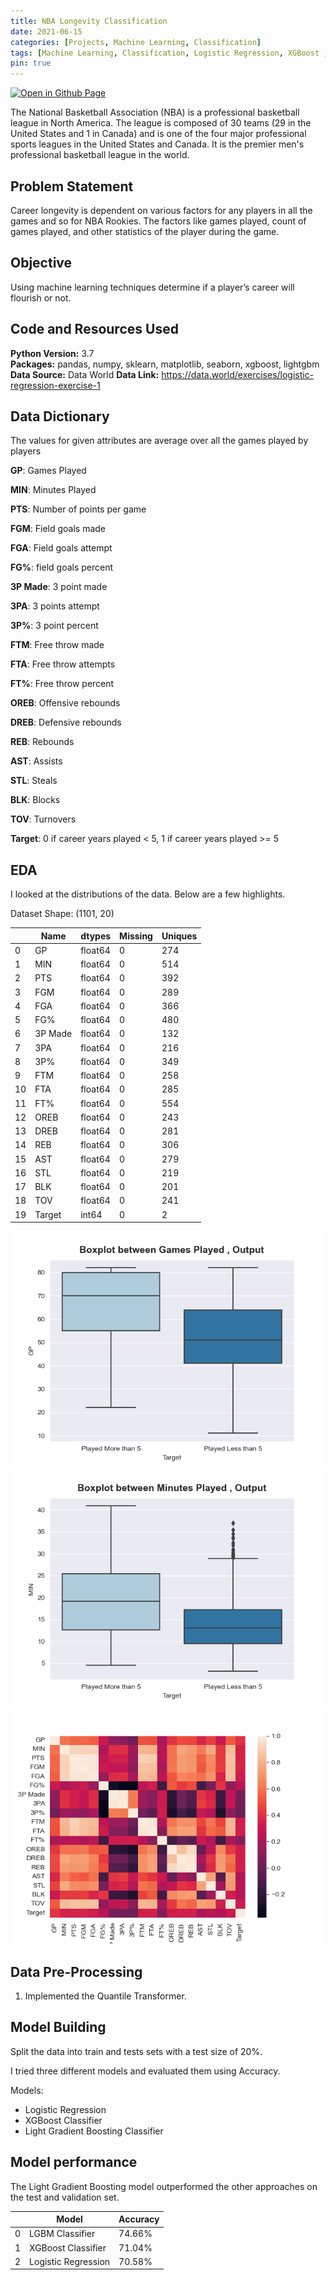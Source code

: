 ```yaml
--- 
title: NBA Longevity Classification
date: 2021-06-15
categories: [Projects, Machine Learning, Classification] 
tags: [Machine Learning, Classification, Logistic Regression, XGBoost , LGBM, Python]
pin: true
---
```


[![Open in Github Page](https://img.shields.io/badge/Hosted_with-GitHub_Pages-blue?logo=github&logoColor=white)](https://github.com/aryanj10/NBA-Longevity-Classification)
<br>



The National Basketball Association (NBA) is a professional basketball league in North America. The league is composed of 30 teams (29 in the United States and 1 in Canada) and is one of the four major professional sports leagues in the United States and Canada. It is the premier men's professional basketball league in the world.


## Problem Statement

Career longevity is dependent on various factors for any players in all the games and so for NBA Rookies. The factors like games played, count of games played, and other statistics of the player during the game.



## Objective

Using machine learning techniques determine if a player’s career will flourish or not.

## Code and Resources Used 
**Python Version:** 3.7  
**Packages:** pandas, numpy, sklearn, matplotlib, seaborn, xgboost, lightgbm  
**Data Source:** Data World
**Data Link:** https://data.world/exercises/logistic-regression-exercise-1

## Data Dictionary

 
The values for given attributes are average over all the games played by players

<b>GP</b>: Games Played

<b>MIN</b>:  Minutes Played

<b>PTS</b>: Number of points per game

<b>FGM</b>: Field goals made

<b>FGA</b>: Field goals attempt

<b>FG%</b>: field goals percent

<b>3P Made</b>: 3 point made

<b>3PA</b>: 3 points attempt

<b>3P%</b>: 3 point percent

<b>FTM</b>: Free throw made

<b>FTA</b>: Free throw attempts

<b>FT%</b>: Free throw percent

<b>OREB</b>: Offensive rebounds

<b>DREB</b>: Defensive rebounds

<b>REB</b>: Rebounds

<b>AST</b>: Assists

<b>STL</b>: Steals

<b>BLK</b>: Blocks

<b>TOV</b>: Turnovers

<b>Target</b>: 0 if career years played < 5, 1 if career years played >= 5

## EDA
I looked at the distributions of the data. Below are a few highlights.

Dataset Shape: (1101, 20)


|    | Name    | dtypes  | Missing | Uniques |
|----|---------|---------|---------|---------|
| 0  | GP      | float64 | 0       | 274     |
| 1  | MIN     | float64 | 0       | 514     |
| 2  | PTS     | float64 | 0       | 392     |
| 3  | FGM     | float64 | 0       | 289     |
| 4  | FGA     | float64 | 0       | 366     |
| 5  | FG%     | float64 | 0       | 480     |
| 6  | 3P Made | float64 | 0       | 132     |
| 7  | 3PA     | float64 | 0       | 216     |
| 8  | 3P%     | float64 | 0       | 349     |
| 9  | FTM     | float64 | 0       | 258     |
| 10 | FTA     | float64 | 0       | 285     |
| 11 | FT%     | float64 | 0       | 554     |
| 12 | OREB    | float64 | 0       | 243     |
| 13 | DREB    | float64 | 0       | 281     |
| 14 | REB     | float64 | 0       | 306     |
| 15 | AST     | float64 | 0       | 279     |
| 16 | STL     | float64 | 0       | 219     |
| 17 | BLK     | float64 | 0       | 201     |
| 18 | TOV     | float64 | 0       | 241     |
| 19 | Target  | int64   | 0       | 2       |

![alt text](https://github.com/aryanj10/NBA-Longevity-Classification/blob/master/boxplot_game_played_output.png "Boxplot")
![alt text](https://github.com/aryanj10/NBA-Longevity-Classification/blob/master/boxplot_mins_output.png "Boxplot")
![alt text](https://github.com/aryanj10/NBA-Longevity-Classification/blob/master/correlation_matrix.png "Correlation Matrix")

## Data Pre-Processing
1. Implemented the Quantile Transformer.

## Model Building
Split the data into train and tests sets with a test size of 20%.  

I tried three different models and evaluated them using Accuracy. 

Models:
*	Logistic Regression
*	XGBoost Classifier
*	Light Gradient Boosting Classifier

## Model performance
The Light Gradient Boosting model outperformed the other approaches on the test and validation set. 


|    | Model               | Accuracy |
|----|--------------------|---------|
| 0  | LGBM Classifier                 | 74.66%  |
| 1  | XGBoost Classifier  | 71.04%   |
| 2  | Logistic Regression                | 70.58%  |

